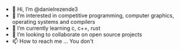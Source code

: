 - 👋 Hi, I’m @danielrezende3
- 👀 I’m interested in competitive programming, computer graphics, operating systems and compilers
- 🌱 I’m currently learning c, c++, rust
- 💞️ I’m looking to collaborate on open source projects
- 📫 How to reach me ... You don't

<!---
danielrezende3/danielrezende3 is a ✨ special ✨ repository because its `README.md` (this file) appears on your GitHub profile.
You can click the Preview link to take a look at your changes.
--->
